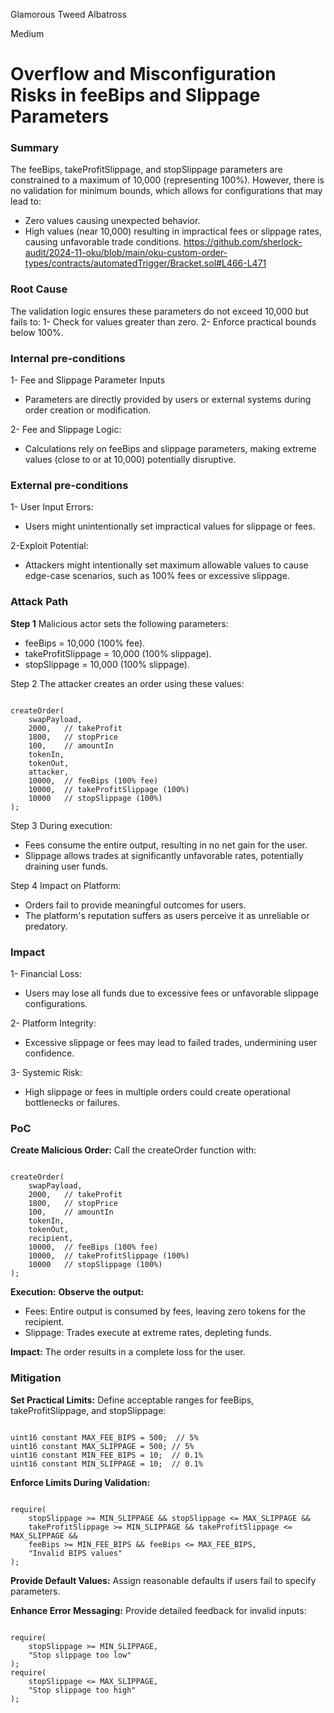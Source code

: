 Glamorous Tweed Albatross

Medium

# Overflow and Misconfiguration Risks in feeBips and Slippage Parameters

### Summary

The feeBips, takeProfitSlippage, and stopSlippage parameters are constrained to a maximum of 10,000 (representing 100%). However, there is no validation for minimum bounds, which allows for configurations that may lead to:

- Zero values causing unexpected behavior.
- High values (near 10,000) resulting in impractical fees or slippage rates, causing unfavorable trade conditions.
https://github.com/sherlock-audit/2024-11-oku/blob/main/oku-custom-order-types/contracts/automatedTrigger/Bracket.sol#L466-L471


### Root Cause

The validation logic ensures these parameters do not exceed 10,000 but fails to:
1- Check for values greater than zero.
2- Enforce practical bounds below 100%.


### Internal pre-conditions

1- Fee and Slippage Parameter Inputs
- Parameters are directly provided by users or external systems during order creation or modification.

2- Fee and Slippage Logic:
- Calculations rely on feeBips and slippage parameters, making extreme values (close to or at 10,000) potentially disruptive.

### External pre-conditions

1- User Input Errors:
- Users might unintentionally set impractical values for slippage or fees.

2-Exploit Potential:
- Attackers might intentionally set maximum allowable values to cause edge-case scenarios, such as 100% fees or excessive slippage.

### Attack Path

**Step 1**
Malicious actor sets the following parameters:

  - feeBips = 10,000 (100% fee).
  - takeProfitSlippage = 10,000 (100% slippage).
  - stopSlippage = 10,000 (100% slippage).
 
Step 2
The attacker creates an order using these values:

```solidity

createOrder(
    swapPayload,
    2000,   // takeProfit
    1800,   // stopPrice
    100,    // amountIn
    tokenIn,
    tokenOut,
    attacker,
    10000,  // feeBips (100% fee)
    10000,  // takeProfitSlippage (100%)
    10000   // stopSlippage (100%)
);
```
Step 3
During execution:

   - Fees consume the entire output, resulting in no net gain for the user.
   - Slippage allows trades at significantly unfavorable rates, potentially draining user funds.
  
Step 4
Impact on Platform:

  - Orders fail to provide meaningful outcomes for users.
  - The platform's reputation suffers as users perceive it as unreliable or predatory.

### Impact

1- Financial Loss:
 - Users may lose all funds due to excessive fees or unfavorable slippage configurations.

2- Platform Integrity:
- Excessive slippage or fees may lead to failed trades, undermining user confidence.

3- Systemic Risk:
- High slippage or fees in multiple orders could create operational bottlenecks or failures.

### PoC

**Create Malicious Order:**
Call the createOrder function with:
```solidity

createOrder(
    swapPayload,
    2000,   // takeProfit
    1800,   // stopPrice
    100,    // amountIn
    tokenIn,
    tokenOut,
    recipient,
    10000,  // feeBips (100% fee)
    10000,  // takeProfitSlippage (100%)
    10000   // stopSlippage (100%)
);
```
**Execution:**
**Observe the output:**
  - Fees: Entire output is consumed by fees, leaving zero tokens for the recipient.
  - Slippage: Trades execute at extreme rates, depleting funds.


**Impact:**
The order results in a complete loss for the user.

### Mitigation

**Set Practical Limits:**
Define acceptable ranges for feeBips, takeProfitSlippage, and stopSlippage:
```solidity

uint16 constant MAX_FEE_BIPS = 500;  // 5%
uint16 constant MAX_SLIPPAGE = 500; // 5%
uint16 constant MIN_FEE_BIPS = 10;  // 0.1%
uint16 constant MIN_SLIPPAGE = 10;  // 0.1%
```

**Enforce Limits During Validation:**
```solidity

require(
    stopSlippage >= MIN_SLIPPAGE && stopSlippage <= MAX_SLIPPAGE &&
    takeProfitSlippage >= MIN_SLIPPAGE && takeProfitSlippage <= MAX_SLIPPAGE &&
    feeBips >= MIN_FEE_BIPS && feeBips <= MAX_FEE_BIPS,
    "Invalid BIPS values"
);
```

**Provide Default Values:**
Assign reasonable defaults if users fail to specify parameters.

**Enhance Error Messaging:**
Provide detailed feedback for invalid inputs:
```solidity

require(
    stopSlippage >= MIN_SLIPPAGE,
    "Stop slippage too low"
);
require(
    stopSlippage <= MAX_SLIPPAGE,
    "Stop slippage too high"
);

```